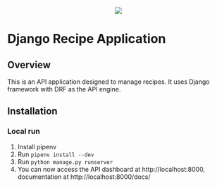<p align="center">
<img src="https://github.com/alexey74/recipe/workflows/Django%20recipe%20application/badge.svg">
</p>

# Django Recipe Application

## Overview

This is an API application designed to manage recipes.
It uses Django framework with DRF as the API engine.

## Installation

### Local run

 1. Install pipenv
 1. Run `pipenv install --dev`
 1. Run `python manage.py runserver`
 1. You can now access the API dashboard at http://localhost:8000, documentation at http://localhost:8000/docs/
